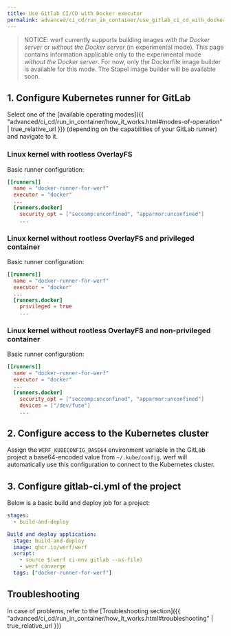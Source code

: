 ```yaml
---
title: Use Gitlab CI/CD with Docker executor
permalink: advanced/ci_cd/run_in_container/use_gitlab_ci_cd_with_docker_executor.html
---
```


> NOTICE: werf currently supports building images _with the Docker server_ or _without the Docker server_ (in experimental mode). This page contains information applicable only to the experimental mode _without the Docker server_. For now, only the Dockerfile image builder is available for this mode. The Stapel image builder will be available soon.

## 1. Configure Kubernetes runner for GitLab

Select one of the [available operating modes]({{ "advanced/ci_cd/run_in_container/how_it_works.html#modes-of-operation" | true_relative_url }}) (depending on the capabilities of your GitLab runner) and navigate to it.

### Linux kernel with rootless OverlayFS

Basic runner configuration:

```toml
[[runners]]
  name = "docker-runner-for-werf"
  executor = "docker"
  ...
  [runners.docker]
    security_opt = ["seccomp:unconfined", "apparmor:unconfined"]
    ...
```

### Linux kernel without rootless OverlayFS and privileged container

Basic runner configuration:

```toml
[[runners]]
  name = "docker-runner-for-werf"
  executor = "docker"
  ...
  [runners.docker]
    privileged = true
    ...
```

### Linux kernel without rootless OverlayFS and non-privileged container

Basic runner configuration:

```toml
[[runners]]
  name = "docker-runner-for-werf"
  executor = "docker"
  ...
  [runners.docker]
    security_opt = ["seccomp:unconfined", "apparmor:unconfined"]
    devices = ["/dev/fuse"]
    ...
```

## 2. Configure access to the Kubernetes cluster

Assign the `WERF_KUBECONFIG_BASE64` environment variable in the GitLab project a base64-encoded value from `~/.kube/config`. werf will automatically use this configuration to connect to the Kubernetes cluster.

## 3. Configure gitlab-ci.yml of the project

Below is a basic build and deploy job for a project:

```yaml
stages:
  - build-and-deploy

Build and deploy application:
  stage: build-and-deploy
  image: ghcr.io/werf/werf
  script:
    - source $(werf ci-env gitlab --as-file)
    - werf converge
  tags: ["docker-runner-for-werf"]
```

## Troubleshooting

In case of problems, refer to the [Troubleshooting section]({{ "advanced/ci_cd/run_in_container/how_it_works.html#troubleshooting" | true_relative_url }})
